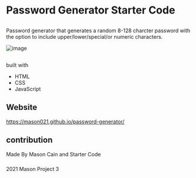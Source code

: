 # Password Generator Starter Code

##
Password generator that generates a random 8-128 charcter password with the option to include upper/lower/special/or numeric characters.

![image](https://user-images.githubusercontent.com/82064247/121833298-a8d83d00-cc91-11eb-813c-043a118e8684.png)

##
built with
* HTML
* CSS
* JavaScript

## Website
https://mason021.github.io/password-generator/

## contribution
Made By Mason Cain and Starter Code

###
2021 Mason Project 3